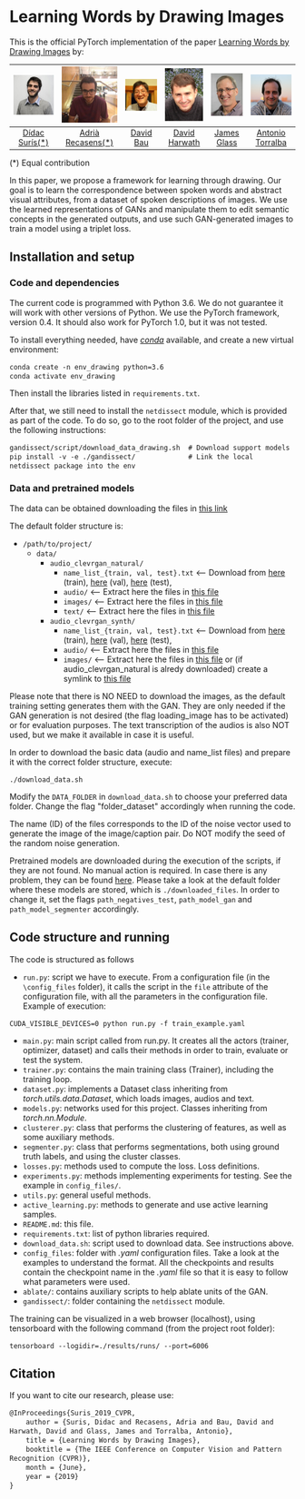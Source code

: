 # Learning Words by Drawing Images

This is the official PyTorch implementation of the paper 
[Learning Words by Drawing Images](http://openaccess.thecvf.com/content_CVPR_2019/html/Suris_Learning_Words_by_Drawing_Images_CVPR_2019_paper.html) by: 


| ![Dídac Surís][suris-photo] | ![Adrià Recasens][recasens-photo]  | ![David Bau][bau-photo]  | ![David Harwath][harwath-photo]  | ![James Glass][glass-photo]  |![Antonio Torralba][torralba-photo]  |
|:------:|:------:|:------:|:-------:|:------:|:----:|
| [Dídac Surís(*)][suris-web]  | [Adrià Recasens(*)][recasens-web]  | [David Bau][bau-web]  | [David Harwath][harwath-web]  | [James Glass][glass-web]  | [Antonio Torralba][torralba-web]  |

(*) Equal contribution

[suris-web]: http://www.didacsuris.com/
[recasens-web]: http://people.csail.mit.edu/recasens/
[bau-web]: https://people.csail.mit.edu/davidbau/home/
[harwath-web]: https://people.csail.mit.edu/dharwath/
[glass-web]: https://people.csail.mit.edu/jrg/
[torralba-web]: http://web.mit.edu/torralba/www/

[suris-photo]:  images/dsuris.jpg?raw=true "Dídac Surís"
[recasens-photo]: images/arecasens.jpg?raw=true "Adrià Recasens"
[bau-photo]: images/dbau.jpg?raw=true "David Bau"
[harwath-photo]:  images/dharwath.jpg?raw=true "David Harwath"
[glass-photo]:  images/jglass.jpg?raw=true "James Glass"
[torralba-photo]:  images/atorralba.jpg?raw=true "Antonio Torralba"

In this paper, we propose a framework for learning through drawing. Our goal is to learn the correspondence between 
spoken words and abstract visual attributes, from a dataset of spoken descriptions of images. We use the learned 
representations of GANs and manipulate them to edit semantic concepts in the generated outputs, and use such 
GAN-generated images to train a model using a triplet loss. 

## Installation and setup

### Code and dependencies
The current code is programmed with Python 3.6. We do not guarantee it will work with other versions of Python.
We use the PyTorch framework, version 0.4. It should also work for PyTorch 1.0, but it was not tested.

To install everything needed, have [_conda_](https://docs.anaconda.com/anaconda/install/) available, and create a new
virtual environment:

```
conda create -n env_drawing python=3.6
conda activate env_drawing
```

Then install the libraries listed in `requirements.txt`.

After that, we still need to install the `netdissect` module, which is provided as part of the code. To do so, go to the
root folder of the project, and use the following instructions:

```
gandissect/script/download_data_drawing.sh  # Download support models
pip install -v -e ./gandissect/             # Link the local netdissect package into the env
```

### Data and pretrained models

The data can be obtained downloading the files in [this link](http://wednesday.csail.mit.edu/gaze/ganclevr/data/)

The default folder structure is:


- `/path/to/project/`
    - `data/`
        - `audio_clevrgan_natural/`
            - `name_list_{train, val, test}.txt`  <-- Download from 
            [here](http://wednesday.csail.mit.edu/gaze/ganclevr/data/list_natural_train.txt) (train), 
            [here](http://wednesday.csail.mit.edu/gaze/ganclevr/data/list_natural_val.txt) (val), 
            [here](http://wednesday.csail.mit.edu/gaze/ganclevr/data/list_natural_test.txt) (test), 
            - `audio/`  <-- Extract here the files in 
            [this file](http://wednesday.csail.mit.edu/gaze/ganclevr/data/audio_natural.tar.gz)
            - `images/` <-- Extract here the files in 
            [this file](http://wednesday.csail.mit.edu/gaze/ganclevr/data/images.tar.gz)
            - `text/`   <-- Extract here the files in 
            [this file](http://wednesday.csail.mit.edu/gaze/ganclevr/data/text_natural.tar.gz)
        - `audio_clevrgan_synth/`
            - `name_list_{train, val, test}.txt`  <-- Download from 
            [here](http://wednesday.csail.mit.edu/gaze/ganclevr/data/list_synth_train.txt) (train), 
            [here](http://wednesday.csail.mit.edu/gaze/ganclevr/data/list_synth_val.txt) (val), 
            [here](http://wednesday.csail.mit.edu/gaze/ganclevr/data/list_synth_test.txt) (test), 
            - `audio/`  <-- Extract here the files in 
            [this file](http://wednesday.csail.mit.edu/gaze/ganclevr/data/audio_synth.tar.gz)
            - `images/` <-- Extract here the files in 
            [this file](http://wednesday.csail.mit.edu/gaze/ganclevr/data/images.tar.gz)
                        or (if audio_clevrgan_natural is alredy downloaded) create a symlink to
            [this file](http://wednesday.csail.mit.edu/gaze/ganclevr/data/text_synth.tar.gz)


Please note that there is NO NEED to download the images, as the default training setting generates them with the GAN. 
They are only needed if the GAN generation is not desired (the flag loading_image has to be activated) or for evaluation
purposes.
The text transcription of the audios is also NOT used, but we make it available in case it is useful.

In order to download the basic data (audio and name_list files) and prepare it with the correct folder structure, 
execute:

```
./download_data.sh
```

Modify the `DATA_FOLDER` in `download_data.sh` to choose your preferred data folder. Change the flag "folder_dataset" 
accordingly when running the code.

The name (ID) of the files corresponds to the ID of the noise vector used to generate the image of the image/caption 
pair. Do NOT modify the seed of the random noise generation.

Pretrained models are downloaded during the execution of the scripts, if they are not found. No manual action is 
required. In case there is any problem, they can be found [here](http://wednesday.csail.mit.edu/gaze/ganclevr/files/). 
Please take a look at the default folder where these models are stored, which is `./downloaded_files`. In order to 
change it, set the flags `path_negatives_test`, `path_model_gan` and `path_model_segmenter` accordingly. 

## Code structure and running
The code is structured as follows
- `run.py`: script we have to execute. From a configuration file (in the `\config_files` folder), it calls the script in
the `file` attribute of the configuration file, with all the parameters in the configuration file. Example of execution:
```
CUDA_VISIBLE_DEVICES=0 python run.py -f train_example.yaml
```
- `main.py`: main script called from run.py. It creates all the actors (trainer, optimizer, dataset) and calls their 
methods in order to train, evaluate or test the system.
- `trainer.py`: contains the main training class (Trainer), including the training loop.
- `dataset.py`: implements a Dataset class inheriting from _torch.utils.data.Dataset_, which loads images, audios and 
text.
- `models.py`: networks used for this project. Classes inheriting from _torch.nn.Module_.
- `clusterer.py`: class that performs the clustering of features, as well as some auxiliary methods.
- `segmenter.py`: class that performs segmentations, both using ground truth labels, and using the cluster classes.
- `losses.py`: methods used to compute the loss. Loss definitions.
- `experiments.py`: methods implementing experiments for testing. See the example in `config_files/`. 
- `utils.py`: general useful methods.
- `active_learning.py`: methods to generate and use active learning samples.
- `README.md`: this file.
- `requirements.txt`: list of python libraries required.
- `download_data.sh`: script used to download data. See instructions above.
- `config_files`: folder with _.yaml_ configuration files. Take a look at the examples to understand the format. All 
the checkpoints and results contain the checkpoint name in the _.yaml_ file so that it is easy to follow what parameters
were used.
- `ablate/`: contains auxiliary scripts to help ablate units of the GAN.
- `gandissect/`: folder containing the `netdissect` module.

The training can be visualized in a web browser (localhost), using tensorboard with the following command (from the 
project root folder):

```
tensorboard --logidir=./results/runs/ --port=6006
```

## Citation

If you want to cite our research, please use:

```
@InProceedings{Suris_2019_CVPR,
    author = {Suris, Didac and Recasens, Adria and Bau, David and Harwath, David and Glass, James and Torralba, Antonio},
    title = {Learning Words by Drawing Images},
    booktitle = {The IEEE Conference on Computer Vision and Pattern Recognition (CVPR)},
    month = {June},
    year = {2019}
}
```